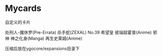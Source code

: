 # Mycards
自定义的卡片

处刑人-魔休罗(Pre-Errata)
杀手蛇(ZEXAL)
No.39 希望皇 彼端超霍普(Anime)
邪神 神之化身(Manga)
再生史莱姆(Anime)

压缩后放在ygocore/expansions目录下
